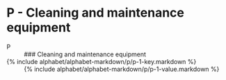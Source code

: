 <div data-role="collapsible" data-inset="false">
	<h1>P - Cleaning and maintenance equipment</h1>

<dl>

<dt class="alphabet-table-key-two">
<div markdown="1">
P
</div>
</dt>
<dd class="alphabet-table-value">
<div markdown="1">
### Cleaning and maintenance equipment
</div>
</dd>

<dt>	
<div markdown="1">
{% include alphabet/alphabet-markdown/p/p-1-key.markdown %}
</div>
</dt>
<dd>
<div markdown="1">
{% include alphabet/alphabet-markdown/p/p-1-value.markdown %}
</div>
</dd>



</dl>

</div>